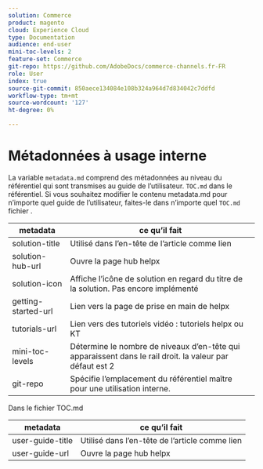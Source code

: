 ```yaml
---
solution: Commerce
product: magento
cloud: Experience Cloud
type: Documentation
audience: end-user
mini-toc-levels: 2
feature-set: Commerce
git-repo: https://github.com/AdobeDocs/commerce-channels.fr-FR
role: User
index: true
source-git-commit: 850aece134084e108b324a964d7d834042c7ddfd
workflow-type: tm+mt
source-wordcount: '127'
ht-degree: 0%

---
```



# Métadonnées à usage interne

La variable `metadata.md` comprend des métadonnées au niveau du référentiel qui sont transmises au guide de l’utilisateur. `TOC.md` dans le référentiel. Si vous souhaitez modifier le contenu metadata.md pour n’importe quel guide de l’utilisateur, faites-le dans n’importe quel `TOC.md` fichier .

| metadata | ce qu’il fait |
|---------------------|---------------------------------------------------------------------------------|
| solution-title | Utilisé dans l’en-tête de l’article comme lien |
| solution-hub-url | Ouvre la page hub helpx |
| solution-icon | Affiche l’icône de solution en regard du titre de la solution. Pas encore implémenté |
| getting-started-url | Lien vers la page de prise en main de helpx |
| tutorials-url | Lien vers des tutoriels vidéo : tutoriels helpx ou KT |
| mini-toc-levels | Détermine le nombre de niveaux d’en-tête qui apparaissent dans le rail droit. la valeur par défaut est 2 |
| git-repo | Spécifie l’emplacement du référentiel maître pour une utilisation interne. |

Dans le fichier TOC.md

| metadata | ce qu’il fait |
|------------------|--------------------------------|
| user-guide-title | Utilisé dans l’en-tête de l’article comme lien |
| user-guide-url | Ouvre la page hub helpx |
